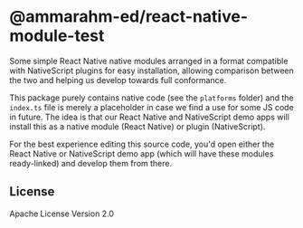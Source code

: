 # @ammarahm-ed/react-native-module-test

Some simple React Native native modules arranged in a format compatible with NativeScript plugins for easy installation, allowing comparison between the two and helping us develop towards full conformance.

This package purely contains native code (see the `platforms` folder) and the `index.ts` file is merely a placeholder in case we find a use for some JS code in future. The idea is that our React Native and NativeScript demo apps will install this as a native module (React Native) or plugin (NativeScript).

For the best experience editing this source code, you'd open either the React Native or NativeScript demo app (which will have these modules ready-linked) and develop them from there.

## License

Apache License Version 2.0
